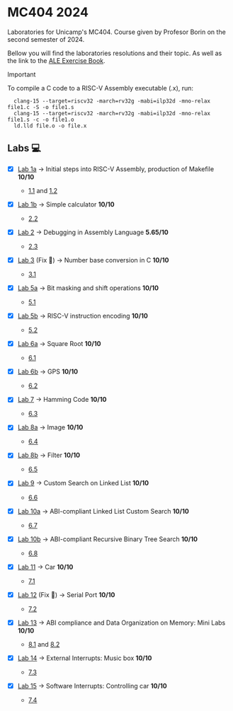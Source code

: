 # MC404 2024
Laboratories for Unicamp's MC404. Course given by Profesor Borin on the second semester of 2024.

Bellow you will find the laboratories resolutions and their topic. As well as the link to the [ALE Exercise Book](https://riscv-programming.org/ale-exercise-book/book/title-page.html).

> [!IMPORTANT]
> To compile a C code to a RISC-V Assembly executable (.x), run:
> ```console
>   clang-15 --target=riscv32 -march=rv32g -mabi=ilp32d -mno-relax file1.c -S -o file1.s
>   clang-15 --target=riscv32 -march=rv32g -mabi=ilp32d -mno-relax file1.s -c -o file1.o
>   ld.lld file.o -o file.x
>```


## Labs 💻

- [x] [Lab 1a](https://github.com/Asteria101/MC404_024/tree/main/laboratories/l01a) &rarr; Initial steps into RISC-V Assembly, production of Makefile **10/10**
    - [1.1](https://riscv-programming.org/ale-exercise-book/book/ch01-01-code-generation-tools.html) and [1.2](https://riscv-programming.org/ale-exercise-book/book/ch01-02-code-generation-tools.html)

- [x] [Lab 1b](https://github.com/Asteria101/MC404_024/tree/main/laboratories/l01b) &rarr; Simple calculator **10/10**
    - [2.2](https://riscv-programming.org/ale-exercise-book/book/ch02-02-using-assistant.html)

- [x] [Lab 2](https://github.com/Asteria101/MC404_024/tree/main/laboratories/l02) &rarr; Debugging in Assembly Language **5.65/10** 
    - [2.3](https://riscv-programming.org/ale-exercise-book/book/ch02-03-debugging-a-program.html)

- [x] [Lab 3](https://github.com/Asteria101/MC404_024/tree/main/laboratories/l03) (Fix 🐛) &rarr; Number base conversion in C **10/10**
    - [3.1](https://riscv-programming.org/ale-exercise-book/book/ch03-01-base-conversion-c.html#number-base-conversion-in-c)

- [x] [Lab 5a](https://github.com/Asteria101/MC404_024/tree/main/laboratories/l05a) &rarr; Bit masking and shift operations **10/10**
    - [5.1](https://riscv-programming.org/ale-exercise-book/book/ch05-01-bit-masking-shift-operations.html)

- [x] [Lab 5b](https://github.com/Asteria101/MC404_024/tree/main/laboratories/l05b) &rarr; RISC-V instruction encoding **10/10**
    - [5.2](https://riscv-programming.org/ale-exercise-book/book/ch05-02-riscv-instruction-encoding.html)

- [x] [Lab 6a](https://github.com/Asteria101/MC404_024/tree/main/laboratories/l06a) &rarr; Square Root **10/10**
    - [6.1](https://riscv-programming.org/ale-exercise-book/book/ch06-01-square-root.html)

- [x] [Lab 6b](https://github.com/Asteria101/MC404_024/tree/main/laboratories/l06b) &rarr; GPS **10/10**
    - [6.2](https://riscv-programming.org/ale-exercise-book/book/ch06-02-gps.html)

- [x] [Lab 7](https://github.com/Asteria101/MC404_024/tree/main/laboratories/l07) &rarr; Hamming Code **10/10**
    - [6.3](https://riscv-programming.org/ale-exercise-book/book/ch06-03-hamming-code.html)

- [x] [Lab 8a](https://github.com/Asteria101/MC404_024/tree/main/laboratories/l08a) &rarr; Image **10/10**
    - [6.4](https://riscv-programming.org/ale-exercise-book/book/ch06-04-image-on-canvas.html)

- [x] [Lab 8b](https://github.com/Asteria101/MC404_024/tree/main/laboratories/l08b) &rarr; Filter **10/10**
    - [6.5](https://riscv-programming.org/ale-exercise-book/book/ch06-05-apply-filter.html)

- [x] [Lab 9](https://github.com/Asteria101/MC404_024/tree/main/laboratories/l09) &rarr; Custom Search on Linked List **10/10**
    - [6.6](https://riscv-programming.org/ale-exercise-book/book/ch06-06-linked-list.html)

- [x] [Lab 10a](https://github.com/Asteria101/MC404_024/tree/main/laboratories/l10a) &rarr; ABI-compliant Linked List Custom Search **10/10**
    - [6.7](https://riscv-programming.org/ale-exercise-book/book/ch06-07-abi-linked-list.html)

- [x] [Lab 10b](https://github.com/Asteria101/MC404_024/tree/main/laboratories/l10b) &rarr; ABI-compliant Recursive Binary Tree Search **10/10**
    - [6.8](https://riscv-programming.org/ale-exercise-book/book/ch06-08-abi-recursive-binary-tree.html)

- [x] [Lab 11](https://github.com/Asteria101/MC404_024/tree/main/laboratories/l11) &rarr; Car **10/10**
    - [7.1](https://riscv-programming.org/ale-exercise-book/book/ch07-01-peripheral-controlling-the-car.html)

- [x] [Lab 12](https://github.com/Asteria101/MC404_024/tree/main/laboratories/l12) (Fix 🐛) &rarr; Serial Port **10/10**
    - [7.2](https://riscv-programming.org/ale-exercise-book/book/ch07-02-peripheral-using-serial-port.html)

- [x] [Lab 13](https://github.com/Asteria101/MC404_024/tree/main/laboratories/l13) &rarr; ABI compliance and Data Organization on Memory: Mini Labs **10/10**
    - [8.1](https://riscv-programming.org/ale-exercise-book/book/ch08-01-ABI.html) and [8.2](https://riscv-programming.org/ale-exercise-book/book/ch08-02-data-organization.html)

- [x] [Lab 14](https://github.com/Asteria101/MC404_024/tree/main/laboratories/l14) &rarr; External Interrupts: Music box **10/10**
    - [7.3](https://riscv-programming.org/ale-exercise-book/book/ch07-03-interrupts-midi-player.html)

- [x] [Lab 15](https://github.com/Asteria101/MC404_024/tree/main/laboratories/l15) &rarr; Software Interrupts: Controlling car **10/10**
    - [7.4](https://riscv-programming.org/ale-exercise-book/book/ch07-04-interrupts-controlling-the-car.html)